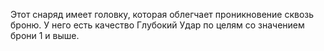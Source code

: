 Этот снаряд имеет головку, которая облегчает проникновение сквозь броню. У него есть качество Глубокий Удар по целям со значением брони 1 и выше.
